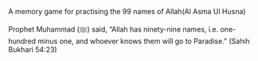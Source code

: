 A memory game for practising the 99 names of Allah(Al Asma Ul Husna)

Prophet Muhammad (ﷺ) said, “Allah has ninety-nine names, i.e. one-hundred minus one, and whoever knows them will go to Paradise.” (Sahih Bukhari 54:23)
